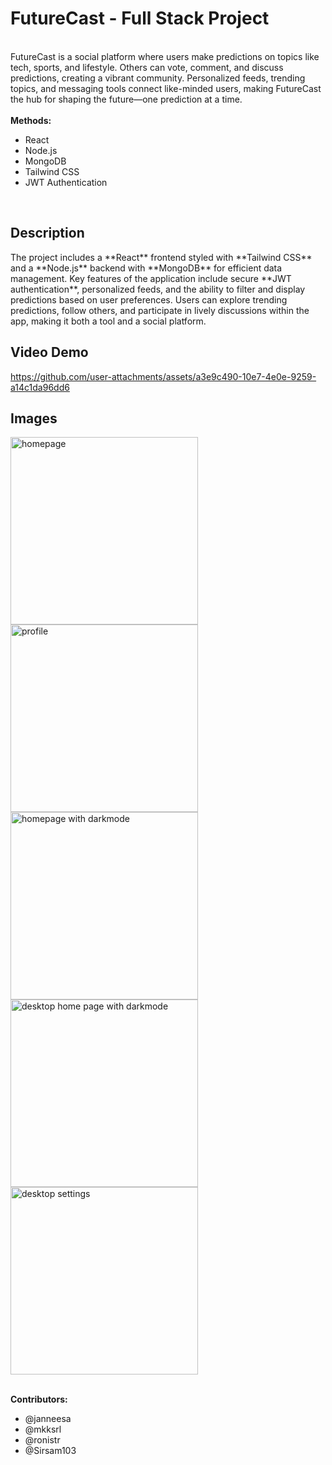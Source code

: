# FutureCast - Full Stack Project
<br />
FutureCast is a social platform where users make predictions on topics like tech, sports, and lifestyle. Others can vote, comment, and discuss predictions, creating a vibrant community.
Personalized feeds, trending topics, and messaging tools connect like-minded users, making FutureCast the hub for shaping the future—one prediction at a time.
<br />
<br />
<b>Methods:</b>
    <ul>
        <li>React</li>
        <li>Node.js</li>
        <li>MongoDB</li>
        <li>Tailwind CSS</li>
        <li>JWT Authentication</li>
    </ul>
<br />

<h2> Description </h2>
The project includes a **React** frontend styled with **Tailwind CSS** and a **Node.js** backend with **MongoDB** for efficient data management. 
Key features of the application include secure **JWT authentication**, personalized feeds, and the ability to filter and display predictions based on user preferences.
Users can explore trending predictions, follow others, and participate in lively discussions within the app, making it both a tool and a social platform.

<h2> Video Demo </h2>

https://github.com/user-attachments/assets/a3e9c490-10e7-4e0e-9259-a14c1da96dd6

<h2> Images </h2>
<img width="300" alt="homepage" src="https://github.com/user-attachments/assets/a260c9ac-bbba-4a67-b5ef-ab42e618873f">
<img width="300" alt="profile" src="https://github.com/user-attachments/assets/47a86d24-8870-44aa-ade5-5bf23c242a82">
<img width="300" alt="homepage with darkmode" src="https://github.com/user-attachments/assets/a4d89010-132d-42bb-878b-31d5c5a477fc">
<img width="300" alt="desktop home page with darkmode" src="https://github.com/user-attachments/assets/ac68512c-cf67-48f0-b5dc-9bd830f4f20a">
<img width="300" alt="desktop settings" src="https://github.com/user-attachments/assets/76f5300a-32cf-4000-ae68-ccb0dce27fdd">



<br /><b>Contributors:</b>
<ul>
      <li>@janneesa</li>
      <li>@mkksrl</li>
      <li>@ronistr</li>
      <li>@Sirsam103</li>
</ul>
